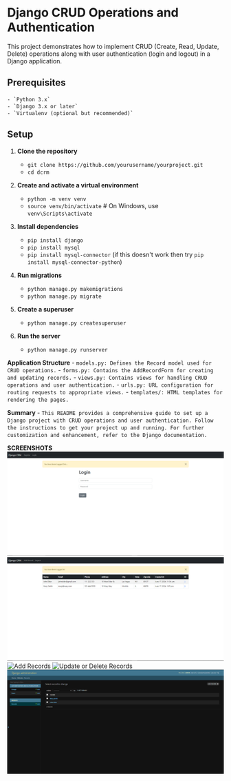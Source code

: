 # **Django CRUD Operations and Authentication**
This project demonstrates how to implement CRUD (Create, Read, Update, Delete) operations along with user authentication (login and logout) in a Django application.

## **Prerequisites**
    - `Python 3.x`
    - `Django 3.x or later`
    - `Virtualenv (optional but recommended)`

## **Setup**
1. **Clone the repository**

    - `git clone https://github.com/yourusername/yourproject.git`
    - `cd dcrm`

2. **Create and activate a virtual environment**
   - `python -m venv venv`
   - `source venv/bin/activate`  # On Windows, use `venv\Scripts\activate`


3. **Install dependencies**
   - `pip install django`
   - `pip install mysql`
   - `pip install mysql-connector` (if this doesn't work then try `pip install mysql-connector-python`)


4. **Run migrations**
    - `python manage.py makemigrations`
    - `python manage.py migrate`

5. **Create a superuser**
    - `python manage.py createsuperuser`

6. **Run the server**
    - `python manage.py runserver`


**Application Structure**
    - `models.py: Defines the Record model used for CRUD operations.`
    - `forms.py: Contains the AddRecordForm for creating and updating records.`
    - `views.py: Contains views for handling CRUD operations and user authentication.`
    - `urls.py: URL configuration for routing requests to appropriate views.`
    - `templates/: HTML templates for rendering the pages.`

**Summary**
    - `This README provides a comprehensive guide to set up a Django project with CRUD operations and user authentication. Follow the instructions to get your project up and running. For further customization and enhancement, refer to the Django documentation.`

**SCREENSHOTS**
![Login](Screenshots/Login.PNG)
![Home](Screenshots/Home.PNG)
![Add Records](Screenshots/AddRecords.PNG)
![Update or Delete Records](Screenshots/UpdateOrDelete.PNG)
![Admin Page](Screenshots/Admin.PNG)
